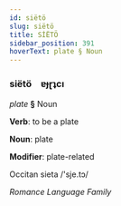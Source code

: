 ```yaml
---
id: siëtö
slug: siëtö
title: SİËTÖ
sidebar_position: 391
hoverText: plate § Noun
---
```


### siëtö&emsp;<span kind="abugida">ɐɟɽʇcı</span>

*plate* **§** Noun

**Verb**: to be a plate

**Noun**: plate

**Modifier**: plate-related

Occitan sieta /'sje.tɔ/

*Romance Language Family*